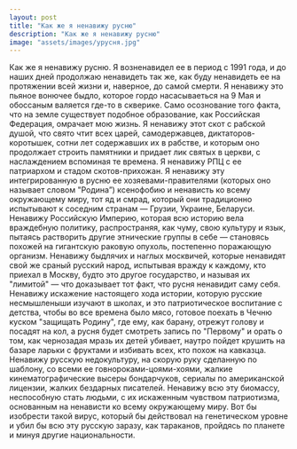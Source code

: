 ```yaml
---
layout: post
title: "Как же я ненавижу русню"
description: "Как же я ненавижу русню"
image: "assets/images/урусня.jpg"
---
```

<p>Как же я ненавижу русню. Я возненавидел ее в период с 1991 года, и до наших дней продолжаю ненавидеть так же, как буду ненавидеть ее на протяжении всей жизни и, наверное, до самой смерти. Я ненавижу это пьяное вонючее быдло, которое гордо насасываеться на 9 Мая и обоссаным валяется где-то в скверике. Само осознование того факта, что на земле существует подобное образование, как Российская Федерация, омрачает мою жизнь. Я ненавижу этот скот с рабской душой, что свято чтит всех царей, самодержавцев, диктаторов-коротышек, сотни лет содержавших их в рабстве, и которым оно продолжает строить памятники и придает лик святых в церкви, с наслаждением вспоминая те времена. Я ненавижу РПЦ с ее патриархом и стадом скотов-прихожан. Я ненавижу эту интегрированную в русню ее хозяевами-правителями (которых оно называет словом "Родина”) ксенофобию и ненависть ко всему окружающему миру, тот яд и смрад, который они традиционно испытывают к соседним странам — Грузии, Украине, Беларуси. Ненавижу Российскую Империю, которая всю историю вела враждебную политику, распространяя, как чуму, свою культуру и язык, пытаясь растворить другие этнические группы в себе — становясь похожей на гигантскую раковую опухоль, постепенно поражающую организм. Ненавижу быдлячих и наглых москвичей, которые ненавидят свой же сраный русский народ, испытывая вражду к каждому, кто приехал в Москву, будто это другое государство, и называя их "лимитой" — что доказывает тот факт, что русня ненавидит саму себя. Ненавижу искажение настоящего хода истории, которую русские несмышленыши изучают в школах, и это патриотическое воспитание с детства, чтобы во все времена было мясо, готовое поехать в Чечню куском "защищать Родину", где ему, как барану, отрежут голову и посадят на кол, а русня будет смотреть запись по "Первому" и орать о том, как чернозадая мразь их детей убивает, наутро пойдет крушить на базаре ларьки с фруктами и избивать всех, кто похож на кавказца. Ненавижу русскую недокультуру, на скорую руку сделанную по шаблону, со всеми ее говнороками-цоями-хоями, жалкие кинематографические высеры бондарчуков, сериалы по американской лицензии, жалких бездарных писателей. Ненавижу всю эту биомассу, неспособную стать людьми, с их искаженным чувством патриотизма, основанным на ненависти ко всему окружающему миру. Вот бы изобрести такой вирус, который бы действовал на генетическом уровне и убил бы всю эту русскую заразу, как тараканов, пройдясь по планете и минуя другие национальности.</p>
